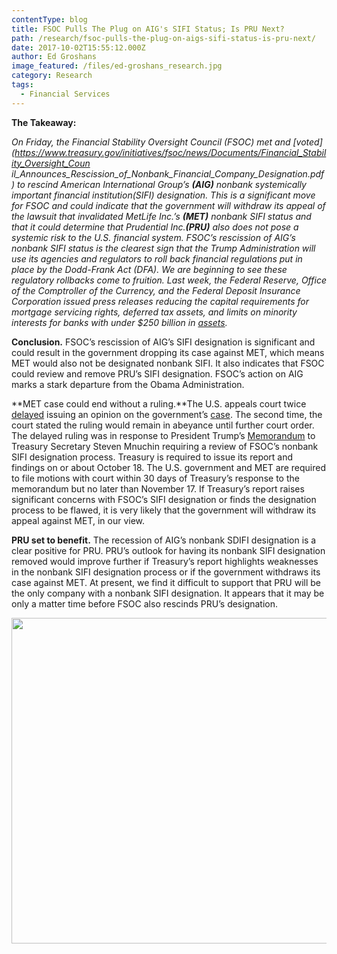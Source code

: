 ```yaml
---
contentType: blog
title: FSOC Pulls The Plug on AIG's SIFI Status; Is PRU Next?
path: /research/fsoc-pulls-the-plug-on-aigs-sifi-status-is-pru-next/
date: 2017-10-02T15:55:12.000Z
author: Ed Groshans
image_featured: /files/ed-groshans_research.jpg
category: Research
tags:
  - Financial Services
---
```

**The Takeaway:**

_On Friday, the Financial Stability Oversight Council (FSOC) met and [voted](https://www.treasury.gov/initiatives/fsoc/news/Documents/Financial_Stability_Oversight_Coun il_Announces_Rescission_of_Nonbank_Financial_Company_Designation.pdf) to rescind American International Group’s **(AIG)** nonbank systemically important financial institution(SIFI) designation. This is a significant move for FSOC and could indicate that the government will withdraw its appeal of the lawsuit that invalidated MetLife Inc.’s **(MET)** nonbank SIFI status and that it could determine that Prudential Inc.**(PRU)** also does not pose a systemic risk to the U.S. financial system. FSOC’s rescission of AIG’s nonbank SIFI status is the clearest sign that the Trump Administration will use its agencies and regulators to roll back financial regulations put in place by the Dodd-Frank Act (DFA). We are beginning to see these regulatory rollbacks come to fruition. Last week, the Federal Reserve, Office of the Comptroller of the Currency, and the Federal Deposit Insurance Corporation issued press releases reducing the capital requirements for mortgage servicing rights, deferred tax assets, and limits on minority interests for banks with under $250 billion in [assets](https://www.federalreserve.gov/newsevents/pressreleases/bcreg20170927a.htm)._

**Conclusion.** FSOC’s rescission of AIG’s SIFI designation is significant and could result in the government dropping its case against MET, which means MET would also not be designated nonbank SIFI. It also indicates that FSOC could review and remove PRU’s SIFI designation. FSOC’s action on AIG marks a stark departure from the Obama Administration.

**MET case could end without a ruling.**The U.S. appeals court twice [delayed](http://www.insurancejournal.com/news/national/2017/08/03/460046.htm) issuing an opinion on the government’s [case](https://www.law360.com/articles/923777/dc-circ-pauses-metlife-sifi-appeal-as-critics-cry-foul). The second time, the court stated the ruling would remain in abeyance until further court order. The delayed ruling was in response to President Trump’s [Memorandum](https://www.whitehouse.gov/the-press-office/2017/04/21/presidential-memorandum-secretary-treasury) to Treasury Secretary Steven Mnuchin requiring a review of FSOC’s nonbank SIFI designation process. Treasury is required to issue its report and findings on or about October 18. The U.S. government and MET are required to file motions with court within 30 days of Treasury’s response to the memorandum but no later than November 17. If Treasury’s report raises significant concerns with FSOC’s SIFI designation or finds the designation process to be flawed, it is very likely that the government will withdraw its appeal against MET, in our view.

**PRU set to benefit.** The recession of AIG&#8217;s nonbank SDIFI designation is a clear positive for PRU. PRU’s outlook for having its nonbank SIFI designation removed would improve further if Treasury’s report highlights weaknesses in the nonbank SIFI designation process or if the government withdraws its case against MET. At present, we find it difficult to support that PRU will be the only company with a nonbank SIFI designation. It appears that it may be only a matter time before FSOC also rescinds PRU’s designation.

<img class="alignnone size-full wp-image-922" src="https://heightllc.com/wp-content/uploads/2017/10/risks-ed.png" alt="" width="674" height="521" />
